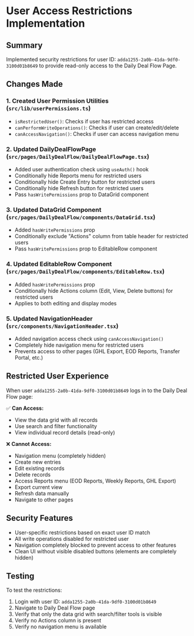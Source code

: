 # User Access Restrictions Implementation

## Summary
Implemented security restrictions for user ID: `adda1255-2a0b-41da-9df0-3100d01b8649` to provide read-only access to the Daily Deal Flow Page.

## Changes Made

### 1. Created User Permission Utilities (`src/lib/userPermissions.ts`)
- `isRestrictedUser()`: Checks if user has restricted access
- `canPerformWriteOperations()`: Checks if user can create/edit/delete
- `canAccessNavigation()`: Checks if user can access navigation menu

### 2. Updated DailyDealFlowPage (`src/pages/DailyDealFlow/DailyDealFlowPage.tsx`)
- Added user authentication check using `useAuth()` hook
- Conditionally hide Reports menu for restricted users
- Conditionally hide Create Entry button for restricted users
- Conditionally hide Refresh button for restricted users
- Pass `hasWritePermissions` prop to DataGrid component

### 3. Updated DataGrid Component (`src/pages/DailyDealFlow/components/DataGrid.tsx`)
- Added `hasWritePermissions` prop
- Conditionally exclude "Actions" column from table header for restricted users
- Pass `hasWritePermissions` prop to EditableRow component

### 4. Updated EditableRow Component (`src/pages/DailyDealFlow/components/EditableRow.tsx`)
- Added `hasWritePermissions` prop
- Conditionally hide Actions column (Edit, View, Delete buttons) for restricted users
- Applies to both editing and display modes

### 5. Updated NavigationHeader (`src/components/NavigationHeader.tsx`)
- Added navigation access check using `canAccessNavigation()`
- Completely hide navigation menu for restricted users
- Prevents access to other pages (GHL Export, EOD Reports, Transfer Portal, etc.)

## Restricted User Experience

When user `adda1255-2a0b-41da-9df0-3100d01b8649` logs in to the Daily Deal Flow page:

✅ **Can Access:**
- View the data grid with all records
- Use search and filter functionality
- View individual record details (read-only)

❌ **Cannot Access:**
- Navigation menu (completely hidden)
- Create new entries
- Edit existing records
- Delete records
- Access Reports menu (EOD Reports, Weekly Reports, GHL Export)
- Export current view
- Refresh data manually
- Navigate to other pages

## Security Features
- User-specific restrictions based on exact user ID match
- All write operations disabled for restricted user
- Navigation completely blocked to prevent access to other features
- Clean UI without visible disabled buttons (elements are completely hidden)

## Testing
To test the restrictions:
1. Login with user ID: `adda1255-2a0b-41da-9df0-3100d01b8649`
2. Navigate to Daily Deal Flow page
3. Verify that only the data grid with search/filter tools is visible
4. Verify no Actions column is present
5. Verify no navigation menu is available